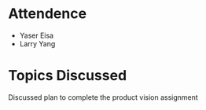 # Attendence  
- Yaser Eisa   
- Larry Yang

# Topics Discussed
Discussed plan to complete the product vision assignment

